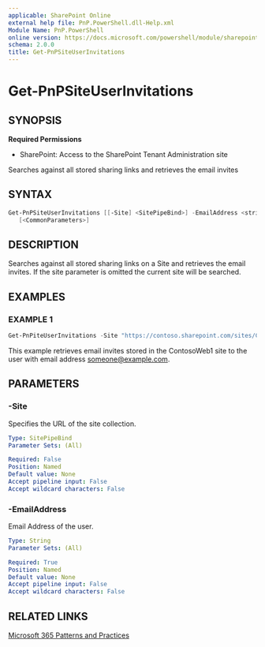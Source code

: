 ```yaml
---
applicable: SharePoint Online
external help file: PnP.PowerShell.dll-Help.xml
Module Name: PnP.PowerShell
online version: https://docs.microsoft.com/powershell/module/sharepoint-pnp/get-pnpsiteuserinvitations
schema: 2.0.0
title: Get-PnPSiteUserInvitations
---
```


# Get-PnPSiteUserInvitations

## SYNOPSIS

**Required Permissions**

* SharePoint: Access to the SharePoint Tenant Administration site

Searches against all stored sharing links and retrieves the email invites

## SYNTAX

```powershell
Get-PnPSiteUserInvitations [[-Site] <SitePipeBind>] -EmailAddress <string>
   [<CommonParameters>]
```

## DESCRIPTION
Searches against all stored sharing links on a Site and retrieves the email invites. If the site parameter is omitted the current site will be searched.
## EXAMPLES

### EXAMPLE 1
```powershell
Get-PnPiteUserInvitations -Site "https://contoso.sharepoint.com/sites/ContosoWeb1/" -EmailAddress someone@example.com
```

This example retrieves email invites stored in the ContosoWeb1 site to the user with email address someone@example.com.

## PARAMETERS

### -Site
Specifies the URL of the site collection.

```yaml
Type: SitePipeBind
Parameter Sets: (All)

Required: False
Position: Named
Default value: None
Accept pipeline input: False
Accept wildcard characters: False
```

### -EmailAddress
Email Address of the user.

```yaml
Type: String
Parameter Sets: (All)

Required: True
Position: Named
Default value: None
Accept pipeline input: False
Accept wildcard characters: False
```

## RELATED LINKS

[Microsoft 365 Patterns and Practices](https://aka.ms/m365pnp)